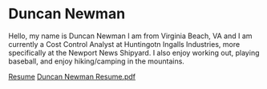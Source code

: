 # Duncan Newman

Hello, my name is Duncan Newman I am from Virginia Beach, VA and I am currently a Cost Control Analyst at Huntingotn Ingalls Industries, more specifically at the Newport News Shipyard. I also enjoy working out, playing baseball, and enjoy hiking/camping in the mountains. 

[Resume](.pdf)
[Duncan Newman Resume.pdf](https://github.com/user-attachments/files/17092094/Duncan.Newman.Resume.pdf)

